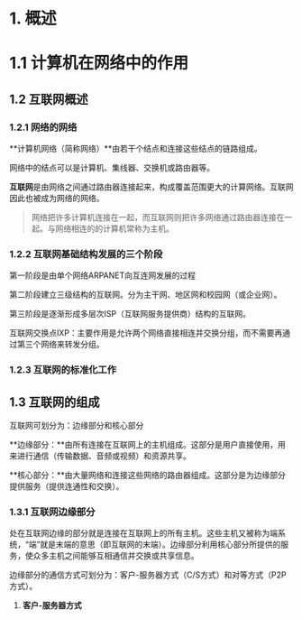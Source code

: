 # 1. 概述

# 1.1 计算机在网络中的作用

## 1.2 互联网概述

### 1.2.1 网络的网络

**计算机网络（简称网络）**由若干个结点和连接这些结点的链路组成。

网络中的结点可以是计算机、集线器、交换机或路由器等。

**互联网**是由网络之间通过路由器连接起来，构成覆盖范围更大的计算网络。互联网因此也被成为网络的网络。

> 网络把许多计算机连接在一起，而互联网则把许多网络通过路由器连接在一起。与网络相连的的计算机常称为主机。

### 1.2.2 互联网基础结构发展的三个阶段

第一阶段是由单个网络ARPANET向互连网发展的过程

第二阶段建立三级结构的互联网。分为主干网、地区网和校园网（或企业网）。

第三阶段是逐渐形成多层次ISP（互联网服务提供商）结构的互联网。

互联网交换点IXP：主要作用是允许两个网络直接相连并交换分组，而不需要再通过第三个网络来转发分组。

### 1.2.3 互联网的标准化工作

## 1.3 互联网的组成

互联网可划分为：边缘部分和核心部分

**边缘部分：**由所有连接在互联网上的主机组成。这部分是用户直接使用，用来进行通信（传输数据、音频或视频）和资源共享。

**核心部分：**由大量网络和连接这些网络的路由器组成。这部分是为边缘部分提供服务（提供连通性和交换）。

### 1.3.1 互联网边缘部分

处在互联网边缘的部分就是连接在互联网上的所有主机。这些主机又被称为端系统，“端”就是末端的意思（即互联网的末端）。边缘部分利用核心部分所提供的服务，使众多主机之间能够互相通信并交换或共享信息。

边缘部分的通信方式可划分为：客户-服务器方式（C/S方式）和对等方式（P2P方式）。

1. **客户-服务器方式**

